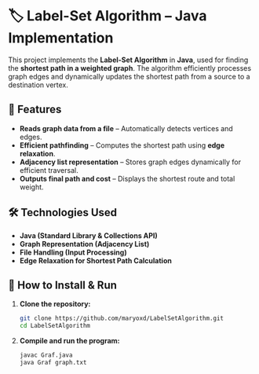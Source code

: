 # 🏷️ Label-Set Algorithm – Java Implementation  

This project implements the **Label-Set Algorithm** in **Java**, used for finding the **shortest path in a weighted graph**. The algorithm efficiently processes graph edges and dynamically updates the shortest path from a source to a destination vertex.  

## 📌 Features  
- **Reads graph data from a file** – Automatically detects vertices and edges.  
- **Efficient pathfinding** – Computes the shortest path using **edge relaxation**.  
- **Adjacency list representation** – Stores graph edges dynamically for efficient traversal.  
- **Outputs final path and cost** – Displays the shortest route and total weight.  

## 🛠️ Technologies Used  
- **Java (Standard Library & Collections API)**  
- **Graph Representation (Adjacency List)**  
- **File Handling (Input Processing)**  
- **Edge Relaxation for Shortest Path Calculation**  

## 🚀 How to Install & Run  
1. **Clone the repository:**  
   ```bash
   git clone https://github.com/maryoxd/LabelSetAlgorithm.git  
   cd LabelSetAlgorithm
2. **Compile and run the program:**
   ```bash
   javac Graf.java  
   java Graf graph.txt  
